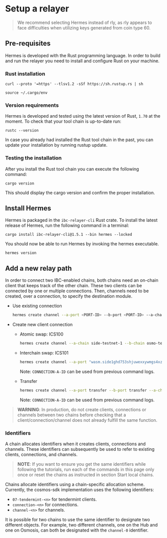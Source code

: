 # Setup a relayer

> We recommend selecting Hermes instead of rly, as rly appears to face difficulties when utilizing keys generated from coin type 60.

## Pre-requisites
Hermes is developed with the Rust programming language. In order to build and run the relayer you need to install and configure Rust on your machine.

### Rust installation
```shell
curl --proto '=https' --tlsv1.2 -sSf https://sh.rustup.rs | sh
```

```shell
source ~/.cargo/env
```

### Version requirements
Hermes is developed and tested using the latest version of Rust, `1.70` at the moment. To check that your tool chain is up-to-date run:

```shell
rustc --version
```
In case you already had installed the Rust tool chain in the past, you can update your installation by running rustup update.

### Testing the installation
After you install the Rust tool chain you can execute the following command:
```shell
cargo version
```
This should display the cargo version and confirm the proper installation.

## Install Hermes
Hermes is packaged in the `ibc-relayer-cli` Rust crate. To install the latest release of Hermes, run the following command in a terminal:
```shell
cargo install ibc-relayer-cli@1.5.1 --bin hermes --locked
```
You should now be able to run Hermes by invoking the hermes executable.
```shell
hermes version
```

## Add a new relay path
In order to connect two IBC-enabled chains, both chains need an on-chain client that keeps track of the other chain. These two clients can be connected by one or multiple connections. Then, channels need to be created, over a connection, to specify the destination module.

- Use existing connection
    ```sh
    hermes create channel --a-port <PORT-ID> --b-port <PORT-ID> --a-chain <CHAIN-A-ID> --a-connection <CONNECTION-A-ID>
    ```
- Create new client connection
    - Atomic swap: ICS100
        ```sh
        hermes create channel --a-chain side-testnet-1 --b-chain osmo-test-5 --a-port "wasm.side1eyfccmjm6732k7wp4p6gdjwhxjwsvje44j0hfx8nkgrm8fs7vqfstzz0ej"  --b-port "wasm.osmo18z2ge4vfvnh3wj2yz9f92q9azdrhjf84vct6yzesgcdkp6j2579qxsplh8" --new-client-connection --chan-version "ics100-1"
        ```

    - Interchain swap: ICS101
        ```sh
        hermes create channel --a-port "wasm.side1ghd753shjuwexxywmgs4xz7x2q732vcnkm6h2pyv9s6ah3hylvrqs4af7r" --b-port "wasm.osmo1ekyf3lqyrjep0syhwxgkgqfzqrjthtt83g7lvkmqurlkjxjj45hq8dcag3" --a-chain side-testnet-1 --a-connection <CONNECTION-A-ID> --chan-version "ics101-1"
        ```
        Note: `CONNECTION-A-ID` can be used from previous command logs.

    - Transfer
        ```sh
       hermes create channel --a-port transfer --b-port transfer --a-chain side-testnet-1 --a-connection <CONNECTION-A-ID>
        ```
        Note: `CONNECTION-A-ID` can be used from previous command logs.

> **WARNING**: In production, do not create clients, connections or channels between two chains before checking that a client/connection/channel does not already fulfill the same function.


### Identifiers
A chain allocates identifiers when it creates clients, connections and channels. These identifiers can subsequently be used to refer to existing clients, connections, and channels.

> **NOTE**: If you want to ensure you get the same identifiers while following the tutorials, run each of the commands in this page only once or reset the chains as instructed in section Start local chains.

Chains allocate identifiers using a chain-specific allocation scheme. Currently, the cosmos-sdk implementation uses the following identifiers:

 - `07-tendermint-<n>` for tendermint clients.
 - `connection-<n>` for connections.
 - `channel-<n>` for channels.

It is possible for two chains to use the same identifier to designate two different objects. For example, two different channels, one on the Hub and one on Osmosis, can both be designated with the `channel-0` identifier.
